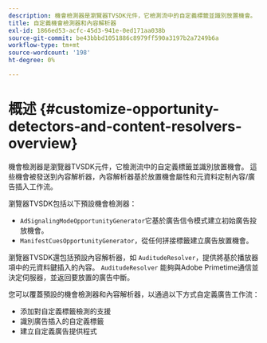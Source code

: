 ```yaml
---
description: 機會檢測器是瀏覽器TVSDK元件，它檢測流中的自定義標籤並識別放置機會。 這些機會被發送到內容解析器，內容解析器基於放置機會屬性和元資料定制內容/廣告插入工作流。
title: 自定義機會檢測器和內容解析器
exl-id: 1866ed53-acfc-45d3-941e-0ed171aa038b
source-git-commit: be43bbbd1051886c8979ff590a3197b2a7249b6a
workflow-type: tm+mt
source-wordcount: '198'
ht-degree: 0%

---
```


# 概述 {#customize-opportunity-detectors-and-content-resolvers-overview}

機會檢測器是瀏覽器TVSDK元件，它檢測流中的自定義標籤並識別放置機會。 這些機會被發送到內容解析器，內容解析器基於放置機會屬性和元資料定制內容/廣告插入工作流。

瀏覽器TVSDK包括以下預設機會檢測器：

* `AdSignalingModeOpportunityGenerator`它基於廣告信令模式建立初始廣告投放機會。
* `ManifestCuesOpportunityGenerator`，從任何拼接標籤建立廣告放置機會。

瀏覽器TVSDK還包括預設內容解析器，如 `AuditudeResolver`，提供將基於播放器項中的元資料鍵插入的內容。 `AuditudeResolver` 能夠與Adobe Primetime通信並決定伺服器，並返回要放置的廣告中斷。

您可以覆蓋預設的機會檢測器和內容解析器，以通過以下方式自定義廣告工作流：

* 添加對自定義標籤檢測的支援
* 識別廣告插入的自定義標籤
* 建立自定義廣告提供程式
